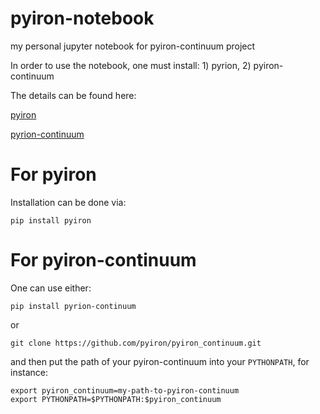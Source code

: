 # pyiron-notebook
my personal jupyter notebook for pyiron-continuum project


In order to use the notebook, one must install: 1) pyrion, 2) pyiron-continuum

The details can be found here:

[pyiron](https://github.com/pyiron/pyiron)

[pyrion-continuum](https://github.com/pyiron/pyiron_continuum)

# For pyiron
Installation can be done via:
```
pip install pyiron
```


# For pyiron-continuum
One can use either:
```
pip install pyrion-continuum
```
or
```
git clone https://github.com/pyiron/pyiron_continuum.git
```
and then put the path of your pyiron-continuum into your `PYTHONPATH`, for instance:
```
export pyiron_continuum=my-path-to-pyiron-continuum
export PYTHONPATH=$PYTHONPATH:$pyiron_continuum
```
